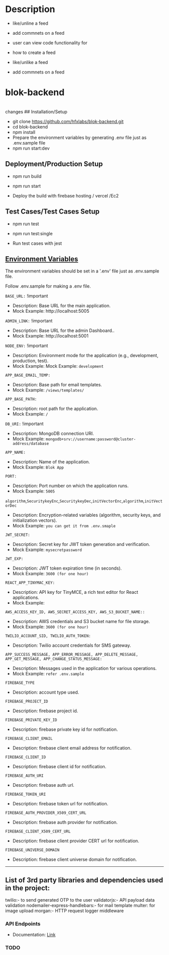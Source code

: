 # Description

- like/unline a feed
- add commnets on a feed

- user can view code functionality for
- how to create a feed  
- like/unlike a feed
- add commnets on a feed

# blok-backend


<br />
changes 
## Installation/Setup

- git clone https://github.com/hfxlabs/blok-backend.git
- cd blok-backend
- npm install
- Prepare the environment variables by generating .env file just as .env.sample file
- npm run start:dev

## Deployment/Production Setup

- npm run build
- npm run start

- Deploy the build with firebase hosting / vercel /Ec2

## Test Cases/Test Cases Setup

- npm run test
- npm run test:single

- Run test cases with jest

## [Environment Variables](#environment-variables)

The environment variables should be set in a '.env' file just as .env.sample file.



Follow .env.sample for making a .env file.

`BASE_URL:` !important

* Description: Base URL for the main application. 
* Mock Example: http://localhost:5005

`ADMIN_LINK:` !important

* Description:  Base URL for the admin Dashboard.. 
* Mock Example: http://localhost:5001

`NODE_ENV:` !important

* Description: Environment mode for the application (e.g., development, production, test).
* Mock Example: Mock Example: `development`

`APP_BASE_EMAIL_TEMP:`

* Description: Base path for email templates.
* Mock Example: `/views/templates/`

`APP_BASE_PATH:`

* Description: root path for the application.
* Mock Example: `/`

`DB_URI:` !important

* Description: MongoDB connection URI.
* Mock Example: `mongodb+srv://username:password@cluster-address/database`

`APP_NAME:`

* Description: Name of the application.
* Mock Example: `Blok App`

`PORT:`

* Description: Port number on which the application runs.
* Mock Example: `5005`

`algorithm`,`SecuritykeyEnc`,`SecuritykeyDec`,`initVectorEnc`,`algorithm`,`initVectorDec`

* Description: Encryption-related variables (algorithm, security keys, and initialization vectors).
* Mock Example: `you can get it from .env.smaple`

`JWT_SECRET:`

* Description: Secret key for JWT token generation and verification.
* Mock Example: `mysecretpassword`

`JWT_EXP:`

* Description: JWT token expiration time (in seconds).
* Mock Example: `3600 (for one hour)`

`REACT_APP_TINYMAC_KEY:`

* Description: API key for TinyMCE, a rich text editor for React applications.
* Mock Example:

`AWS_ACCESS_KEY_ID, AWS_SECRET_ACCESS_KEY, AWS_S3_BUCKET_NAME::`

* Description: AWS credentials and S3 bucket name for file storage.
* Mock Example: `3600 (for one hour)`

`TWILIO_ACCOUNT_SID, TWILIO_AUTH_TOKEN:`

* Description: Twilio account credentials for SMS gateway.

`APP_SUCCESS_MESSAGE, APP_ERROR_MESSAGE, APP_DELETE_MESSAGE, APP_GET_MESSAGE, APP_CHANGE_STATUS_MESSAGE:`

* Description: Messages used in the application for various operations.
* Mock Example: `refer .env.sample`

`FIREBASE_TYPE`
* Description: account type used.

`FIREBASE_PROJECT_ID`
* Description: firebase project id.

`FIREBASE_PRIVATE_KEY_ID`
* Description: firebase private key id for notification.

`FIREBASE_CLIENT_EMAIL`
* Description: firebase client email address for notification.

`FIREBASE_CLIENT_ID`
* Description: firebase client id for notification.

`FIREBASE_AUTH_URI`
* Description: firebase auth url.

`FIREBASE_TOKEN_URI`
* Description: firebase token url for notification.

`FIREBASE_AUTH_PROVIDER_X509_CERT_URL`
* Description: firebase auth provider for notification.

`FIREBASE_CLIENT_X509_CERT_URL`
* Description: firebase client provider CERT url for notification.

`FIREBASE_UNIVERSE_DOMAIN`
* Description: firebase client universe domain for notification.

----

## List of 3rd party libraries and dependencies used in the project:

twilio:- to send generated OTP to the user
validatorjs:- API payload data validation
nodemailer-express-handlebars:- for mail template
multer: for image upload
morgan:- HTTP request logger middleware

### API Endpoints

- Documentation: [Link](https://documenter.getpostman.com/view/24182239/2s9XxsVGju)

### TODO
